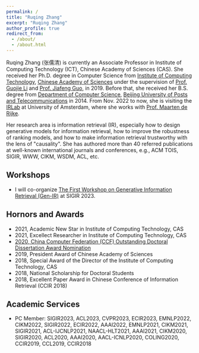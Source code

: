 ```yaml
---
permalink: /
title: "Ruqing Zhang"
excerpt: "Ruqing Zhang"
author_profile: true
redirect_from: 
  - /about/
  - /about.html
---
```


Ruqing Zhang (张儒清) is currently an Associate Professor in Institute of Computing Technology (ICT), Chinese Academy of Sciences (CAS). She received her Ph.D. degree in Computer Science from <a href='http://www.ict.ac.cn'>Institute of Computing Technology</a>, <a href='http://www.cas.cn'>Chinese Academy of Sciences</a> under the supervision of <a href='http://www.ict.cas.cn/sourcedb_2018_ict_cas/cn/jssrck/200909/t20090917_2496654.html'> Prof. Guojie Li</a> and <a href='https://scholar.google.com/citations?user=nD0I3PUAAAAJ&hl=en'>Prof. Jiafeng Guo</a>, in 2019. Before that, she received her B.S. degree from <a href='https://scs.bupt.edu.cn'>Department of Computer Science</a>, <a href='https://www.bupt.edu.cn'>Beijing University of Posts and Telecommunications</a> in 2014. From Nov. 2022 to now, she is visiting the <a href='https://irlab.science.uva.nl/'>IRLab</a> at University of Amsterdam, where she works with <a href='https://staff.fnwi.uva.nl/m.derijke/'>Prof. Maarten de Rijke</a>. 

Her research area is information retrieval (IR), especially how to design generative models for information retrieval, how to improve the robustness of ranking models, and how to make information retrieval trustworthy with the lens of "causality". She has authored more than 40 referred publications at well-known international journals and conferences, e.g., ACM TOIS, SIGIR, WWW, CIKM, WSDM, ACL, etc. 


Workshops
------
<ul>
<li>
I will co-organize <a href='https://coda.io/@sigir/gen-ir'>The First Workshop on Generative Information Retrieval (Gen-IR)</a> at SIGIR 2023.
</li>
</ul>

Hornors and Awards
------
<ul>
 <li>
2021, Academic New Star in Institute of Computing Technology, CAS
</li>
 <li>
2021, Excellect Researcher in Institute of Computing Technology, CAS
</li>
<li>
<a href='https://www.ccf.org.cn/yxbsxwlwjtm/2021-01-14/721439.shtml'>2020, China Computer Federation (CCF) Outstanding Doctoral Dissertation Award Nomination </a>
 </li>
<li>
2019, President Award of Chinese Academy of Sciences
</li>
<li>
2018, Special Award of the Director of the Institute of Computing Technology, CAS
</li>
<li>
2018, National Scholarship for Doctoral Students
</li>
<li>
2018, Excellent Paper Award in Chinese Conference of Information Retrieval (CCIR 2018)
</li>
</ul>

Academic Services
------
<ul>
 <li>
PC Member: SIGIR2023, ACL2023, CVPR2023, ECIR2023, EMNLP2022, CIKM2022, SIGIR2022, ECIR2022, AAAI2022, EMNLP2021, CIKM2021, SIGIR2021, ACL-IJCNLP2021, NAACL-HLT2021, AAAI2021, CIKM2020, SIGIR2020, ACL2020, AAAI2020, AACL-ICNLP2020, COLING2020, CCIR2019, CCL2019, CCIR2018
 </li>
</ul>

<style>
.container{
  width: 100%;
  text-align: center;
}
</style>


